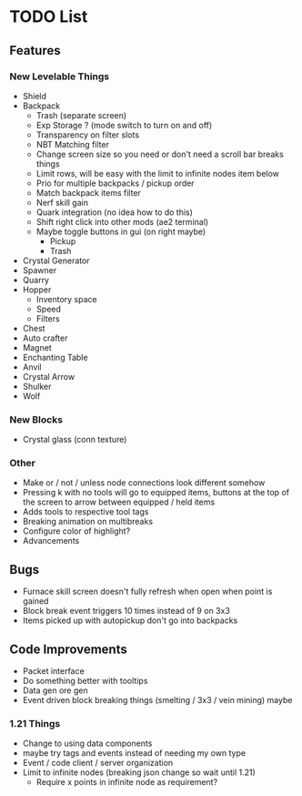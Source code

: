 # TODO List
## Features
### New Levelable Things
- Shield
- Backpack
  - Trash (separate screen)
  - Exp Storage ? (mode switch to turn on and off)
  - Transparency on filter slots
  - NBT Matching filter
  - Change screen size so you need or don't need a scroll bar breaks things
  - Limit rows, will be easy with the limit to infinite nodes item below
  - Prio for multiple backpacks / pickup order
  - Match backpack items filter
  - Nerf skill gain
  - Quark integration (no idea how to do this)
  - Shift right click into other mods (ae2 terminal)
  - Maybe toggle buttons in gui (on right maybe)
    - Pickup
    - Trash
- Crystal Generator
- Spawner
- Quarry
- Hopper
  - Inventory space
  - Speed
  - Filters
- Chest
- Auto crafter
- Magnet
- Enchanting Table
- Anvil
- Crystal Arrow
- Shulker
- Wolf

### New Blocks
- Crystal glass (conn texture)

### Other
- Make or / not / unless node connections look different somehow
- Pressing k with no tools will go to equipped items, buttons at the top of the screen to arrow between equipped / held items
- Adds tools to respective tool tags
- Breaking animation on multibreaks
- Configure color of highlight?
- Advancements

## Bugs
- Furnace skill screen doesn't fully refresh when open when point is gained
- Block break event triggers 10 times instead of 9 on 3x3
- Items picked up with autopickup don't go into backpacks

## Code Improvements
- Packet interface
- Do something better with tooltips
- Data gen ore gen
- Event driven block breaking things (smelting / 3x3 / vein mining) maybe

### 1.21 Things
- Change to using data components
- maybe try tags and events instead of needing my own type
- Event / code client / server organization
- Limit to infinite nodes (breaking json change so wait until 1.21)
  - Require x points in infinite node as requirement?
